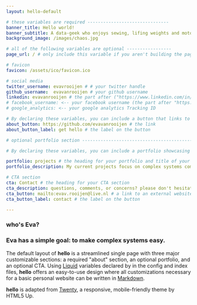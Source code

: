 ```yaml
---
layout: hello-default

# these variables are required -------------------------------
banner_title: Hello world!
banner_subtitle: A data-geek who enjoys sewing, lifing weights and motorcycle adventures while trying to comprehend complex systems.
background_image: /images/chaos.jpg

# all of the following variables are optional -----------------
page_url: / # only include this variable if you aren't building the page to your primary domain else /hello

# favicon
favicon: /assets/ico/favicon.ico

# social media
twitter_username: evavrooijen # # your twitter handle
github_username:  evavanrooijen # your github username
linkedin: evavanrooijen # the part after ("https://www.linkedin.com/in/...")
# facebook_username: <-- your facebook username (the part after "https://www.facebook.com/...")
# google_analytics: <-- your google analytics Tracking ID

# By declaring these variables, you can include a button that links to an external website or to media.
about_button: https://github.com/evavanrooijen # the link
about_button_label: get hello # the label on the button

# optional portfolio section ------------------------------------------

# By declaring these variables, you can include a portfolio showcasing your work and organize your portfolio's items into a custom layout, all without adding any CSS. In addition, you must 1) create an HTML file in the_includes folder for each project with the text you'd like to display, and 2) create a YAML file in the _data folder describing the order in which each project should be shown and categorized. See `/includes/example.html` and `/_data/work.yml` for examples.

portfolio: projects # the heading for your portfolio and title of your YAML file
portfolio_description: My current projects focus on complex systems combining mathematical methods for causal analysis in networks (graphs) with social scineces research on interdisciplinary collaboration. In previous projects, I have worked on Economic Forecasting models (Time Series) and Representation Learning (infoGAN).

# CTA section 
cta: Contact # the heading for your CTA section
cta_description: questions, comments, or concerns? please don't hesitate to reach out. # a description to be desplayed below the heading and above the content
cta_button: mailto:evav.rooijen@live.nl # a link to an external website or to media
cta_button_label: contact # the label on the button

---			
```

[//]: # (write a bit about yourself here)
### who's **Eva**?  

### **Eva** has a simple goal: to make complex systems easy.  
The default layout of **hello** is a streamlined single page with three major customizable sections: a required "about" section, an optional portfolio, and an optional CTA. Using [Liquid](https://shopify.github.io/liquid/) variables declared by in the config and index files, **hello** offers an easy-to-use design where all customizations necessary for a basic personal website can be written in [Markdown](https://www.markdownguide.org/basic-syntax/).  

**hello** is adapted from [Twenty](https://html5up.net/twenty), a responsive, mobile-friendly theme by HTML5 Up.
